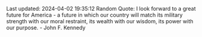 Last updated: 2024-04-02 19:35:12
Random Quote: I look forward to a great future for America - a future in which our country will match its military strength with our moral restraint, its wealth with our wisdom, its power with our purpose. - John F. Kennedy
